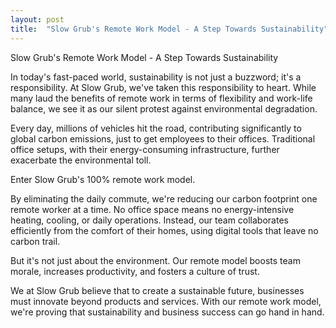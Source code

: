 ```yaml
---
layout: post
title:  "Slow Grub's Remote Work Model - A Step Towards Sustainability"
---
```


Slow Grub's Remote Work Model - A Step Towards Sustainability

In today's fast-paced world, sustainability is not just a buzzword; it's a responsibility. At Slow Grub, we've taken this responsibility to heart. While many laud the benefits of remote work in terms of flexibility and work-life balance, we see it as our silent protest against environmental degradation.

Every day, millions of vehicles hit the road, contributing significantly to global carbon emissions, just to get employees to their offices. Traditional office setups, with their energy-consuming infrastructure, further exacerbate the environmental toll.

Enter Slow Grub's 100% remote work model.

By eliminating the daily commute, we're reducing our carbon footprint one remote worker at a time. No office space means no energy-intensive heating, cooling, or daily operations. Instead, our team collaborates efficiently from the comfort of their homes, using digital tools that leave no carbon trail.

But it's not just about the environment. Our remote model boosts team morale, increases productivity, and fosters a culture of trust.

We at Slow Grub believe that to create a sustainable future, businesses must innovate beyond products and services. With our remote work model, we're proving that sustainability and business success can go hand in hand.
